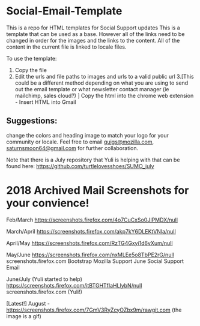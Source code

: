 # Social-Email-Template
This is a repo for HTML templates for Social Support updates
This is a template that can be used as a base. However all of the links need to be changed in order for the images and the links to the content. All of the content in the current file is linked to locale files. 

To use the template: 
1. Copy the file
2. Edit the urls and file paths to images and urls to a valid public url
3.[This could be a different method depending on what you are using to send out the email template or what newsletter contact manager (ie mailchimp, sales cloud?) ] Copy the html into the chrome web extension - Insert HTML into Gmail 


## Suggestions: 
change the colors and heading image to match your logo for your community or locale. 
Feel free to email guigs@mozilla.com, saturnsmoon64@gmail.com for further collaboration. 

Note that there is a July repository that Yuli is helping with that can be found here: 
https://github.com/turtlelovesshoes/SUMO_july

# 2018 Archived Mail Screenshots for your convience!

Feb/March
https://screenshots.firefox.com/4o7CuCxSo0JIPMDX/null

March/April https://screenshots.firefox.com/akp7kY6DLEKtVNla/null

April/May https://screenshots.firefox.com/RzTG4Gxyi1d6vXum/null

May/June https://screenshots.firefox.com/nxMLEe5o8TbPE2rG/null
screenshots.firefox.com
Bootstrap Mozilla Support June Social Support Email

June/July (Yuli started to help) https://screenshots.firefox.com/itBTGHTfIaHLlybN/null
screenshots.firefox.com
(Yuli!)


[Latest!] August - https://screenshots.firefox.com/7GmV3RyZcyOZbx9m/rawgit.com (the image is a gif) 
